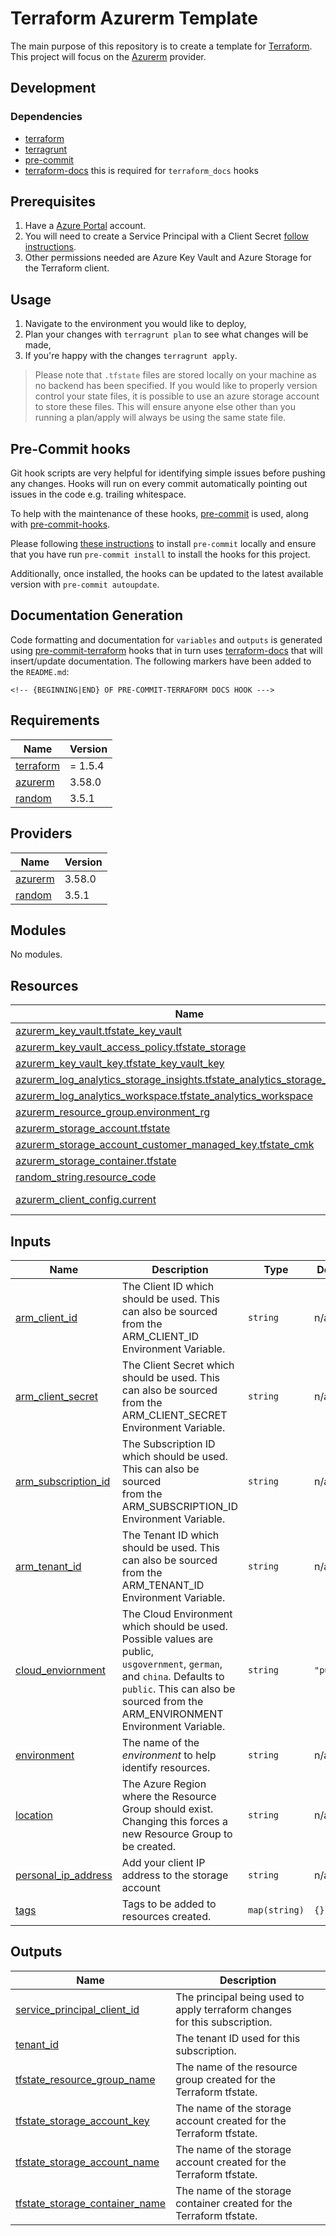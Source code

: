 # Terraform Azurerm Template

The main purpose of this repository is to create a template for [Terraform](https://www.terraform.io/). This project will focus on the [Azurerm](https://registry.terraform.io/providers/hashicorp/azurerm/latest) provider.

## Development

### Dependencies

- [terraform](https://www.terraform.io/)
- [terragrunt](https://terragrunt.gruntwork.io/)
- [pre-commit](https://pre-commit.com/)
- [terraform-docs](https://terraform-docs.io/) this is required for `terraform_docs` hooks

## Prerequisites

1. Have a [Azure Portal](https://portal.azure.com/) account. 
2. You will need to create a Service Principal with a Client Secret [follow instructions](https://registry.terraform.io/providers/hashicorp/azurerm/latest/docs/guides/service_principal_client_secret#creating-a-service-principal-in-the-azure-portal).
3. Other permissions needed are Azure Key Vault and Azure Storage for the Terraform client.

## Usage

1. Navigate to the environment you would like to deploy,
2. Plan your changes with `terragrunt plan` to see what changes will be made,
3. If you're happy with the changes `terragrunt apply`.

>Please note that `.tfstate` files are stored locally on your machine as no backend has been specified. If you would like to properly version control your state files, it is possible to use an azure storage account to store these files. 
This will ensure anyone else other than you running a plan/apply will always be using the same state file.

## Pre-Commit hooks

Git hook scripts are very helpful for identifying simple issues before pushing any changes. Hooks will run on every commit automatically pointing out issues in the code e.g. trailing whitespace.

To help with the maintenance of these hooks, [pre-commit](https://pre-commit.com/) is used, along with [pre-commit-hooks](https://pre-commit.com/#install).

Please following [these instructions](https://pre-commit.com/#install) to install `pre-commit` locally and ensure that you have run `pre-commit install` to install the hooks for this project.

Additionally, once installed, the hooks can be updated to the latest available version with `pre-commit autoupdate`.

## Documentation Generation

Code formatting and documentation for `variables` and `outputs` is generated using [pre-commit-terraform](https://github.com/antonbabenko/pre-commit-terraform/releases) hooks that in turn uses [terraform-docs](https://github.com/terraform-docs/terraform-docs) that will insert/update documentation. The following markers have been added to the `README.md`:
```
<!-- {BEGINNING|END} OF PRE-COMMIT-TERRAFORM DOCS HOOK --->
```

<!-- BEGINNING OF PRE-COMMIT-TERRAFORM DOCS HOOK --->
## Requirements

| Name | Version |
|------|---------|
| <a name="requirement_terraform"></a> [terraform](#requirement\_terraform) | = 1.5.4 |
| <a name="requirement_azurerm"></a> [azurerm](#requirement\_azurerm) | 3.58.0 |
| <a name="requirement_random"></a> [random](#requirement\_random) | 3.5.1 |

## Providers

| Name | Version |
|------|---------|
| <a name="provider_azurerm"></a> [azurerm](#provider\_azurerm) | 3.58.0 |
| <a name="provider_random"></a> [random](#provider\_random) | 3.5.1 |

## Modules

No modules.

## Resources

| Name | Type |
|------|------|
| [azurerm_key_vault.tfstate_key_vault](https://registry.terraform.io/providers/hashicorp/azurerm/3.58.0/docs/resources/key_vault) | resource |
| [azurerm_key_vault_access_policy.tfstate_storage](https://registry.terraform.io/providers/hashicorp/azurerm/3.58.0/docs/resources/key_vault_access_policy) | resource |
| [azurerm_key_vault_key.tfstate_key_vault_key](https://registry.terraform.io/providers/hashicorp/azurerm/3.58.0/docs/resources/key_vault_key) | resource |
| [azurerm_log_analytics_storage_insights.tfstate_analytics_storage_insights](https://registry.terraform.io/providers/hashicorp/azurerm/3.58.0/docs/resources/log_analytics_storage_insights) | resource |
| [azurerm_log_analytics_workspace.tfstate_analytics_workspace](https://registry.terraform.io/providers/hashicorp/azurerm/3.58.0/docs/resources/log_analytics_workspace) | resource |
| [azurerm_resource_group.environment_rg](https://registry.terraform.io/providers/hashicorp/azurerm/3.58.0/docs/resources/resource_group) | resource |
| [azurerm_storage_account.tfstate](https://registry.terraform.io/providers/hashicorp/azurerm/3.58.0/docs/resources/storage_account) | resource |
| [azurerm_storage_account_customer_managed_key.tfstate_cmk](https://registry.terraform.io/providers/hashicorp/azurerm/3.58.0/docs/resources/storage_account_customer_managed_key) | resource |
| [azurerm_storage_container.tfstate](https://registry.terraform.io/providers/hashicorp/azurerm/3.58.0/docs/resources/storage_container) | resource |
| [random_string.resource_code](https://registry.terraform.io/providers/hashicorp/random/3.5.1/docs/resources/string) | resource |
| [azurerm_client_config.current](https://registry.terraform.io/providers/hashicorp/azurerm/3.58.0/docs/data-sources/client_config) | data source |

## Inputs

| Name | Description | Type | Default | Required |
|------|-------------|------|---------|:--------:|
| <a name="input_arm_client_id"></a> [arm\_client\_id](#input\_arm\_client\_id) | The Client ID which should be used. This can also be sourced <br>from the ARM\_CLIENT\_ID Environment Variable. | `string` | n/a | yes |
| <a name="input_arm_client_secret"></a> [arm\_client\_secret](#input\_arm\_client\_secret) | The Client Secret which should be used. This can also be sourced <br>from the ARM\_CLIENT\_SECRET Environment Variable. | `string` | n/a | yes |
| <a name="input_arm_subscription_id"></a> [arm\_subscription\_id](#input\_arm\_subscription\_id) | The Subscription ID which should be used. This can also be sourced <br>from the ARM\_SUBSCRIPTION\_ID Environment Variable. | `string` | n/a | yes |
| <a name="input_arm_tenant_id"></a> [arm\_tenant\_id](#input\_arm\_tenant\_id) | The Tenant ID which should be used. This can also be sourced <br>from the ARM\_TENANT\_ID Environment Variable. | `string` | n/a | yes |
| <a name="input_cloud_enviornment"></a> [cloud\_enviornment](#input\_cloud\_enviornment) | The Cloud Environment which should be used. Possible values are public,<br>`usgovernment`, `german`, and `china`. Defaults to `public`. This can also be <br>sourced from the ARM\_ENVIRONMENT Environment Variable. | `string` | `"public"` | no |
| <a name="input_environment"></a> [environment](#input\_environment) | The name of the _environment_ to help identify resources. | `string` | n/a | yes |
| <a name="input_location"></a> [location](#input\_location) | The Azure Region where the Resource Group should exist. <br>Changing this forces a new Resource Group to be created. | `string` | n/a | yes |
| <a name="input_personal_ip_address"></a> [personal\_ip\_address](#input\_personal\_ip\_address) | Add your client IP address to the storage account | `string` | n/a | yes |
| <a name="input_tags"></a> [tags](#input\_tags) | Tags to be added to resources created. | `map(string)` | `{}` | no |

## Outputs

| Name | Description |
|------|-------------|
| <a name="output_service_principal_client_id"></a> [service\_principal\_client\_id](#output\_service\_principal\_client\_id) | The principal being used to apply terraform changes <br>for this subscription. |
| <a name="output_tenant_id"></a> [tenant\_id](#output\_tenant\_id) | The tenant ID used for this subscription. |
| <a name="output_tfstate_resource_group_name"></a> [tfstate\_resource\_group\_name](#output\_tfstate\_resource\_group\_name) | The name of the resource group created for the<br>Terraform tfstate. |
| <a name="output_tfstate_storage_account_key"></a> [tfstate\_storage\_account\_key](#output\_tfstate\_storage\_account\_key) | The name of the storage account created for the<br>Terraform tfstate. |
| <a name="output_tfstate_storage_account_name"></a> [tfstate\_storage\_account\_name](#output\_tfstate\_storage\_account\_name) | The name of the storage account created for the<br>Terraform tfstate. |
| <a name="output_tfstate_storage_container_name"></a> [tfstate\_storage\_container\_name](#output\_tfstate\_storage\_container\_name) | The name of the storage container created for the<br>Terraform tfstate. |
<!-- END OF PRE-COMMIT-TERRAFORM DOCS HOOK --->
